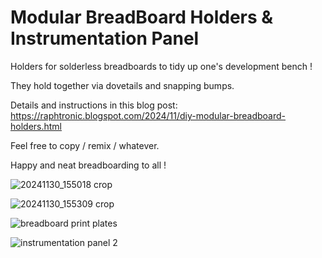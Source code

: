 # Modular BreadBoard Holders & Instrumentation Panel

Holders for solderless breadboards to tidy up one's development bench !

They hold together via dovetails and snapping bumps.

Details and instructions in this blog post: https://raphtronic.blogspot.com/2024/11/diy-modular-breadboard-holders.html

Feel free to copy / remix / whatever.

Happy and neat breadboarding to all !

![20241130_155018 crop](https://github.com/user-attachments/assets/9cf7740b-ed1a-4600-b2c9-9ac32f500934)

![20241130_155309 crop](https://github.com/user-attachments/assets/58f10bf5-6549-49c2-92fd-7f38d7b922a8)

![breadboard print plates](https://github.com/user-attachments/assets/1abb6d3a-201c-4eb3-b9b3-1805d2403ef8)

![instrumentation panel 2](https://github.com/user-attachments/assets/f3134da2-54b4-48f3-b41b-5520c19223fc)
